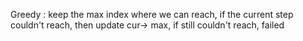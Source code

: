 Greedy : keep the max index where we can reach, if the current step couldn't reach, then update cur-> max, if still couldn't reach, failed